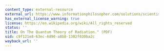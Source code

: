 ```yaml
---
content_type: external-resource
external_url: https://www.informationphilosopher.com/solutions/scientists/einstein/1917_Radiation.pdf
has_external_license_warning: true
license: https://en.wikipedia.org/wiki/All_rights_reserved
status: ''
title: On The Quantum Theory of Radiation." (PDF)
uid: c9f121e8-63ec-4d90-a8b8-1302f030ba2c
wayback_url: ''
---
```

